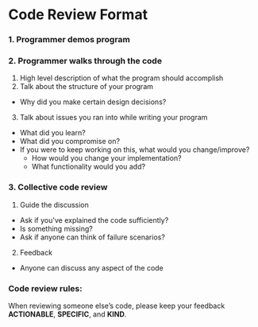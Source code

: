 # Code Review Format

### 1. Programmer demos program

### 2. Programmer walks through the code

1. High level description of what the program should accomplish
2. Talk about the structure of your program
  * Why did you make certain design decisions?
3. Talk about issues you ran into while writing your program
  * What did you learn?
  * What did you compromise on?
  * If you were to keep working on this, what would you change/improve?
    * How would you change your implementation?
    * What functionality would you add?

### 3. Collective code review

1. Guide the discussion
  * Ask if you've explained the code sufficiently?
  * Is something missing?
  * Ask if anyone can think of failure scenarios?
2. Feedback 
  * Anyone can discuss any aspect of the code

### Code review rules:
When reviewing someone else’s code, please keep your feedback **ACTIONABLE**, **SPECIFIC**, and **KIND**.
